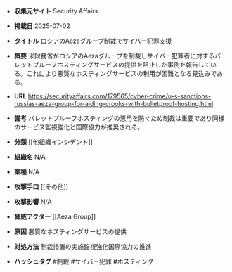 - **収集元サイト**
Security Affairs

- **掲載日**
2025-07-02

- **タイトル**
ロシアのAezaグループ制裁でサイバー犯罪支援

- **概要**
米財務省がロシアのAezaグループを制裁しサイバー犯罪者に対するバレットプルーフホスティングサービスの提供を阻止した事例を報告している。これにより悪質なホスティングサービスの利用が困難となる見込みである。

- **URL**
https://securityaffairs.com/179565/cyber-crime/u-s-sanctions-russias-aeza-group-for-aiding-crooks-with-bulletproof-hosting.html

- **備考**
バレットプルーフホスティングの悪用を防ぐため制裁は重要であり同様のサービス監視強化と国際協力が推奨される。

- **分類**
[[他組織インシデント]]

- **組織名**
N/A

- **業種**
N/A

- **攻撃手口**
[[その他]]

- **攻撃影響**
N/A

- **脅威アクター**
[[Aeza Group]]

- **原因**
悪質なホスティングサービスの提供

- **対処方法**
制裁措置の実施監視強化国際協力の推進

- **ハッシュタグ**
#制裁 #サイバー犯罪 #ホスティング
